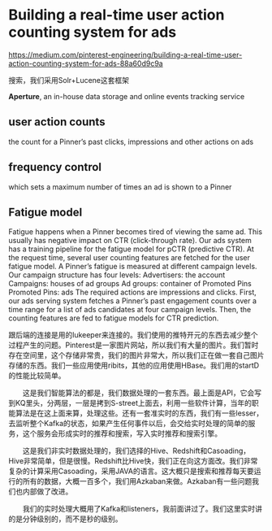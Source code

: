 # Building a real-time user action counting system for ads 
https://medium.com/pinterest-engineering/building-a-real-time-user-action-counting-system-for-ads-88a60d9c9a

搜索，我们采用Solr+Lucene这套框架

**Aperture**, an in-house data storage and online events tracking service
## user action counts
the count for a Pinner’s past clicks, impressions and other actions on ads
## frequency control 
which sets a maximum number of times an ad is shown to a Pinner

## Fatigue model
Fatigue happens when a Pinner becomes tired of viewing the same ad. This usually has negative impact on CTR (click-through rate). Our ads system has a training pipeline for the fatigue model for pCTR (predictive CTR). 
At the request time, several user counting features are fetched for the user fatigue model. A Pinner’s fatigue is measured at different campaign levels. Our campaign structure has four levels:
Advertisers: the account
Campaigns: houses of ad groups
Ad groups: container of Promoted Pins
Promoted Pins: ads
The required actions are impressions and clicks. First, our ads serving system fetches a Pinner’s past engagement counts over a time range for a list of ads candidates at four campaign levels. Then, the counting features are fed to fatigue models for CTR prediction.

跟后端的连接是用的lukeeper来连接的。我们使用的推特开元的东西去减少整个过程产生的问题。Pinterest是一家图片网站，所以我们有大量的图片。我们暂时存在空间里，这个存储非常贵，我们的图片非常大，所以我们正在做一套自己图片存储的东西。我们一些应用使用ribits，其他的应用使用HBase。我们用的startD的性能比较简单。

　　这是我们智能算法的都是，我们数据处理的一套东西。最上面是API，它会写到KQ里头，分两层，一层是拷到S-street上面去，利用一些软件计算，当年的职能算法是在这上面来算，处理这些。还有一套准实时的东西，我们有一些lesser，去监听整个Kafka的状态，如果产生任何事件以后，会交给实时处理的简单的服务，这个服务会形成实时的推荐和搜索，写入实时推荐和搜索引擎。

　　这是我们非实时数据处理的，我们选择的Hive、Redshift和Casoading，Hive非常简单，但是很慢。Redshift比Hive快，我们正在向这方面改。我们非常复杂的计算采用Casoading，采用JAVA的语言。这大概只是搜索和推荐每天要运行的所有的数据，大概一百多个，我们用Azkaban来做。Azkaban有一些问题我们也内部做了改进。

　　我们的实时处理大概用了Kafka和listeners，我前面讲过了。我们这里实时讲的是分钟级别的，而不是秒的级别。
